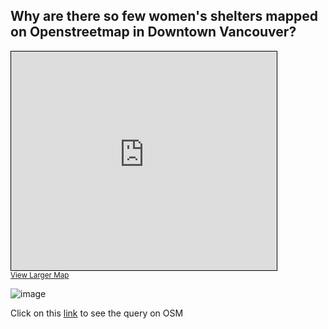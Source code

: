 ## Why are there so few women's shelters mapped on Openstreetmap in Downtown Vancouver?  

<iframe width="425" height="350" frameborder="0" scrolling="no" marginheight="0" marginwidth="0" src="https://www.openstreetmap.org/export/embed.html?bbox=-123.27990531921388%2C49.20189680915228%2C-123.08163642883302%2C49.268308607558986&amp;layer=mapnik" style="border: 1px solid black"></iframe><br/><small><a href="https://www.openstreetmap.org/#map=14/49.2351/-123.1808">View Larger Map</a></small>

![image](https://user-images.githubusercontent.com/40467487/117885452-b9e0f900-b262-11eb-9e2b-64c80384ca3d.png)

Click on this [link](https://overpass-turbo.eu/s/17dX) to see the query on OSM
